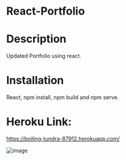 # React-Portfolio

# Description
Updated Portfolio using react.

# Installation 
React, npm install, npm build and npm serve.

# Heroku Link:
https://boiling-tundra-87912.herokuapp.com/

![image](https://user-images.githubusercontent.com/63617922/89223713-47413f80-d5a5-11ea-93af-4bc8b1f66266.png)

